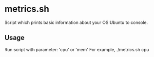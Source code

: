 # metrics.sh

Script which prints basic information about your OS Ubuntu to console.

## Usage

Run script with parameter: 'cpu' or 'mem'
For example, ./metrics.sh cpu

